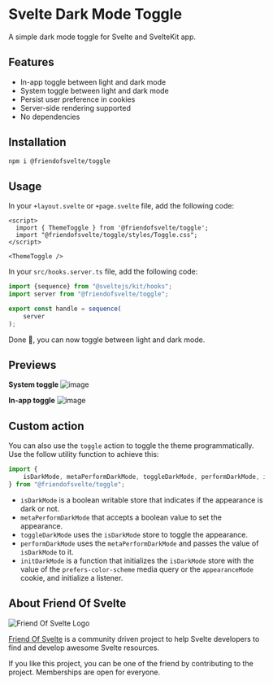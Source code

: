 # Svelte Dark Mode Toggle

A simple dark mode toggle for Svelte and SvelteKit app.

## Features

- In-app toggle between light and dark mode
- System toggle between light and dark mode
- Persist user preference in cookies
- Server-side rendering supported
- No dependencies

## Installation

```bash
npm i @friendofsvelte/toggle
```

## Usage

In your `+layout.svelte` or `+page.svelte` file, add the following code:

```svelte
<script>
  import { ThemeToggle } from '@friendofsvelte/toggle';
  import "@friendofsvelte/toggle/styles/Toggle.css";
</script>

<ThemeToggle />
```

In your `src/hooks.server.ts` file, add the following code:

```ts
import {sequence} from "@sveltejs/kit/hooks";
import server from "@friendofsvelte/toggle";

export const handle = sequence(
    server
);
```

Done 🎉, you can now toggle between light and dark mode.

## Previews

**System toggle**
![image](https://github.com/friendofsvelte/toggle/assets/42182303/6b23bd1b-710e-4d86-ab38-cb827cb2505f)

**In-app toggle**
![image](https://github.com/friendofsvelte/toggle/assets/42182303/049d546e-b139-402d-bf0a-78d10d33d339)

## Custom action

You can also use the `toggle` action to toggle the theme programmatically. Use
the follow utility function to achieve this:

```ts
import {
    isDarkMode, metaPerformDarkMode, toggleDarkMode, performDarkMode, initDarkMode
} from "@friendofsvelte/toggle";
````

- `isDarkMode` is a boolean writable store that indicates if the appearance
  is dark or not.
- `metaPerformDarkMode` that accepts a boolean value to set the appearance.
- `toggleDarkMode` uses the `isDarkMode` store to toggle the appearance.
- `performDarkMode` uses the `metaPerformDarkMode` and passes the value of
  `isDarkMode` to it.
- `initDarkMode` is a function that initializes the `isDarkMode` store with
  the value of the `prefers-color-scheme` media query or the `appearanceMode` cookie,
  and initialize a listener.

About Friend Of Svelte
----------------------

![Friend Of Svelte Logo](https://avatars.githubusercontent.com/u/143795012?s=200&v=4)

[Friend Of Svelte](https://github.com/friendofsvelte) is a community driven project to help Svelte developers to find and
develop awesome Svelte resources.

If you like this project, you can be one of the friend by contributing to the project. Memberships are open for
everyone.